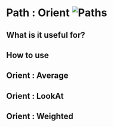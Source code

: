 # Path : Orient ![Paths](https://img.shields.io/badge/Paths-955195)

## What is it useful for?


## How to use

## Orient : Average

## Orient : LookAt

## Orient : Weighted
